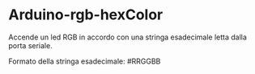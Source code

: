 # Arduino-rgb-hexColor

Accende un led RGB in accordo con una stringa esadecimale
letta dalla porta seriale.

Formato della stringa esadecimale: #RRGGBB
